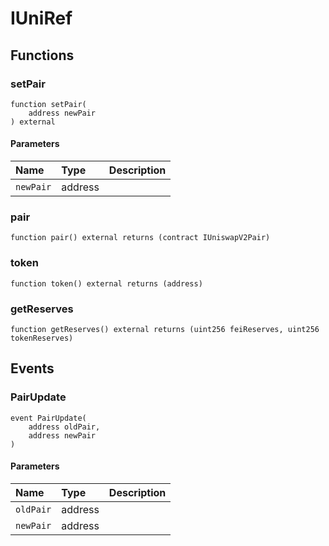 # IUniRef

## Functions

### setPair

```solidity
function setPair(
    address newPair
) external
```

#### Parameters

| Name | Type | Description |
| :--- | :--- | :---------- |
| `newPair` | address |  |

### pair

```solidity
function pair() external returns (contract IUniswapV2Pair)
```

### token

```solidity
function token() external returns (address)
```

### getReserves

```solidity
function getReserves() external returns (uint256 feiReserves, uint256 tokenReserves)
```

## Events

### PairUpdate

```solidity
event PairUpdate(
    address oldPair,
    address newPair
)
```

#### Parameters

| Name | Type | Description |
| :--- | :--- | :---------- |
| `oldPair` | address |  |
| `newPair` | address |  |

